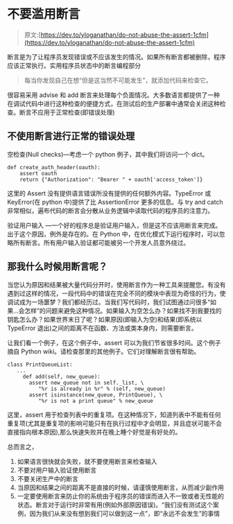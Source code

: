 # 不要滥用断言

> 原文:[https://dev.to/yloganathan/do-not-abuse-the-assert-1cfm](https://dev.to/yloganathan/do-not-abuse-the-assert-1cfm)

断言是为了让程序员发现错误或不应该发生的情况。如果所有断言都被删除，程序应该正常执行。实用程序员状态中的断言编程部分

> 每当你发现自己在想“但是这当然不可能发生”，就添加代码来检查它。

很容易采用 advise 和 add 断言来处理每个负面情况。大多数语言都提供了一种在调试代码中进行这种检查的便捷方式，在测试后的生产部署中通常会关闭这种检查。断言不应用于正常检查(即错误处理)

## [](#dont-use-asserts-for-normal-error-handling)不使用断言进行正常的错误处理

空检查(Null checks)—考虑一个 python 例子，其中我们将访问一个 dict。

```
def create_auth_header(oauth):
    assert oauth
    return {"Authorization": "Bearer " + oauth['access_token']} 
```

这里的 Assert 没有提供语言错误所没有提供的任何额外内容。TypeError 或 KeyError(在 python 中)提供了比 AssertionError 更多的信息。与 try and catch 非常相似，遍布代码的断言会分散从业务逻辑中读取代码的程序员的注意力。

验证用户输入 —一个好的程序总是验证用户输入，但是这不应该用断言来完成。出于这个原因，例外是存在的。在 Python 中，在优化模式下运行程序时，可以忽略所有断言。所有用户输入验证都可能被另一个开发人员意外绕过。

## [](#when-do-i-use-asserts-then)那我什么时候用断言呢？

当您认为原因和结果被大量代码分开时，使用断言作为一种工具来提醒您。有没有遇到过这样的情况，一段代码中的错误在完全不同的模块中表现为奇怪的行为，使调试成为一场噩梦？我们都经历过。当我们写代码时，我们试图通过问很多“如果…会怎样”的问题来避免这种情况。如果输入为空怎么办？如果找不到我要找的钥匙怎么办？如果世界末日了呢？如果原因(即输入为空)和结果(即系统以 TypeError 退出)之间的距离不在函数、方法或类本身内，则需要断言。

让我们看一个例子，在这个例子中，assert 可以为我们节省很多时间。这个例子摘自 Python wiki。请检查那里的其他例子。它们对理解断言很有帮助。

```
class PrintQueueList:
   ...
     def add(self, new_queue):
       assert new_queue not in self._list, \
          "%r is already in %r" % (self, new_queue)
       assert isinstance(new_queue, PrintQueue), \
          "%r is not a print queue" % new_queue 
```

这里，assert 用于检查列表中的重复项。在这种情况下，知道列表中不能有任何重复项(尤其是重复项的影响可能只有在执行过程中才会明显，并且症状可能不会直接指向根本原因),那么快速失败并在晚上睡个好觉是有好处的。

总而言之，

1.  如果语言很快就会失败，就不要使用断言来检查输入
2.  不要对用户输入验证使用断言
3.  不要关闭生产中的断言
4.  当原因和结果之间的距离不是直接的时候，请谨慎使用断言，从而减少副作用
5.  一定要使用断言来防止你的系统由于程序员的错误而进入不一致或者无性能的状态。断言对于运行时非常有用(例如外部原因错误)。“我们没有测试这个案例，因为我们从来没有想到我们可以做到这一点”，即“永远不会发生”的事情